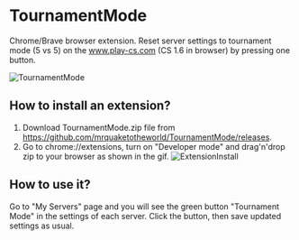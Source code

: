# TournamentMode
Chrome/Brave browser extension. Reset server settings to tournament mode (5 vs 5) on the www.play-cs.com (CS 1.6 in browser) by pressing one button.

![TournamentMode](https://user-images.githubusercontent.com/53916002/232326705-113371aa-4dad-4b70-bb58-1e6ec2af3252.png)

## How to install an extension?
1) Download TournamentMode.zip file from https://github.com/mrquaketotheworld/TournamentMode/releases.
2) Go to chrome://extensions, turn on "Developer mode" and drag'n'drop zip to your browser as shown in the gif.
![ExtensionInstall](https://user-images.githubusercontent.com/53916002/232323644-2c7d3728-6df1-4bc5-bec9-0c19799adab8.gif)

## How to use it?
Go to "My Servers" page and you will see the green button "Tournament Mode" in the settings of each server. Click the button, then save updated settings as usual.
